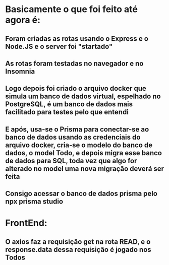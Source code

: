 # Basicamente o que foi feito até agora é:

## Foram criadas as rotas usando o Express e o Node.JS e o server foi "startado" 

## As rotas foram testadas no navegador e no Insomnia

## Logo depois foi criado o arquivo docker que simula um banco de dados virtual, espelhado no PostgreSQL, é um banco de dados mais facilitado para testes pelo que entendi

## E após, usa-se o Prisma para conectar-se ao banco de dados usando as credenciais do arquivo docker, cria-se o modelo do banco de dados, o model Todo, e depois migra esse banco de dados para SQL, toda vez que algo for alterado no model uma nova migração deverá ser feita

 ## Consigo acessar o banco de dados prisma pelo npx prisma studio

# FrontEnd: 

## O axios faz a requisição get na rota READ, e o response.data dessa requisição é jogado nos Todos